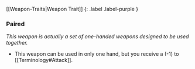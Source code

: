 
[[Weapon-Traits|Weapon Trait]]
{: .label .label-purple }

### Paired
*This weapon is actually a set of one-handed weapons designed to be used together.*
* This weapon can be used in only one hand, but you receive a (-1) to [[Terminology#Attack]].